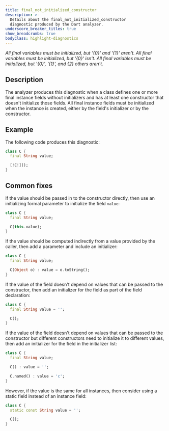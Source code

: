 ```yaml
---
title: final_not_initialized_constructor
description: >-
  Details about the final_not_initialized_constructor
  diagnostic produced by the Dart analyzer.
underscore_breaker_titles: true
show_breadcrumbs: true
bodyClass: highlight-diagnostics
---
```


_All final variables must be initialized, but '{0}' and '{1}' aren't._
_All final variables must be initialized, but '{0}' isn't._
_All final variables must be initialized, but '{0}', '{1}', and {2} others aren't._

## Description

The analyzer produces this diagnostic when a class defines one or more
final instance fields without initializers and has at least one constructor
that doesn't initialize those fields. All final instance fields must be
initialized when the instance is created, either by the field's initializer
or by the constructor.

## Example

The following code produces this diagnostic:

```dart
class C {
  final String value;

  [!C!]();
}
```

## Common fixes

If the value should be passed in to the constructor directly, then use an
initializing formal parameter to initialize the field `value`:

```dart
class C {
  final String value;

  C(this.value);
}
```

If the value should be computed indirectly from a value provided by the
caller, then add a parameter and include an initializer:

```dart
class C {
  final String value;

  C(Object o) : value = o.toString();
}
```

If the value of the field doesn't depend on values that can be passed to
the constructor, then add an initializer for the field as part of the field
declaration:

```dart
class C {
  final String value = '';

  C();
}
```

If the value of the field doesn't depend on values that can be passed to
the constructor but different constructors need to initialize it to
different values, then add an initializer for the field in the initializer
list:

```dart
class C {
  final String value;

  C() : value = '';

  C.named() : value = 'c';
}
```

However, if the value is the same for all instances, then consider using a
static field instead of an instance field:

```dart
class C {
  static const String value = '';

  C();
}
```
